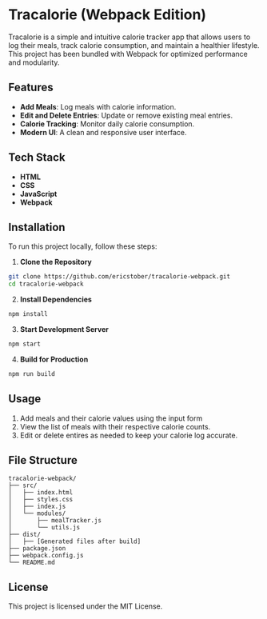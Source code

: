 # Tracalorie (Webpack Edition)

Tracalorie is a simple and intuitive calorie tracker app that allows users to log their meals, track calorie consumption, and maintain a healthier lifestyle. This project has been bundled with Webpack for optimized performance and modularity.

## Features

- **Add Meals**: Log meals with calorie information.
- **Edit and Delete Entries**: Update or remove existing meal entries.
- **Calorie Tracking**: Monitor daily calorie consumption.
- **Modern UI**: A clean and responsive user interface.

## Tech Stack

- **HTML**
- **CSS**
- **JavaScript**
- **Webpack**

## Installation

To run this project locally, follow these steps:

1. **Clone the Repository**

```bash
git clone https://github.com/ericstober/tracalorie-webpack.git
cd tracalorie-webpack
```

2. **Install Dependencies**

```bash
npm install
```

3. **Start Development Server**

```bash
npm start
```

4. **Build for Production**

```bash
npm run build
```

## Usage

1. Add meals and their calorie values using the input form
2. View the list of meals with their respective calorie counts.
3. Edit or delete entires as needed to keep your calorie log accurate.

## File Structure

```
tracalorie-webpack/
├── src/
│   ├── index.html
│   ├── styles.css
│   ├── index.js
│   └── modules/
│       ├── mealTracker.js
│       └── utils.js
├── dist/
│   ├── [Generated files after build]
├── package.json
├── webpack.config.js
└── README.md
```

## License

This project is licensed under the MIT License.
